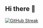 ## Hi there 👋
[![GitHub Streak](https://github-readme-streak-stats.herokuapp.com/?user=Hermit0220)](https://git.io/streak-stats)
